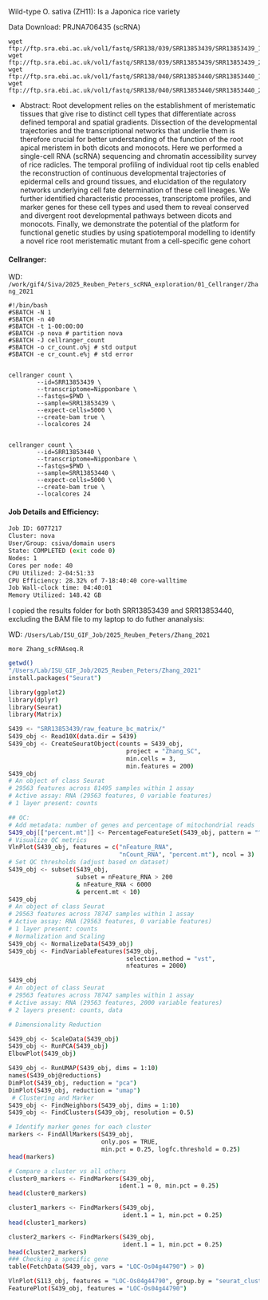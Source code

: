 Wild-type O. sativa (ZH11): Is a Japonica rice variety

Data Download:
PRJNA706435 (scRNA)

```
wget ftp://ftp.sra.ebi.ac.uk/vol1/fastq/SRR138/039/SRR13853439/SRR13853439_1.fastq.gz
wget ftp://ftp.sra.ebi.ac.uk/vol1/fastq/SRR138/039/SRR13853439/SRR13853439_2.fastq.gz
wget ftp://ftp.sra.ebi.ac.uk/vol1/fastq/SRR138/040/SRR13853440/SRR13853440_1.fastq.gz
wget ftp://ftp.sra.ebi.ac.uk/vol1/fastq/SRR138/040/SRR13853440/SRR13853440_2.fastq.gz
```

* Abstract:
Root development relies on the establishment of meristematic tissues that give rise to distinct cell types that differentiate across defined temporal and spatial gradients. Dissection of the developmental trajectories and the transcriptional networks that underlie them is therefore crucial for better understanding of the function of the root apical meristem in both dicots and monocots. Here we performed a single-cell RNA (scRNA) sequencing and chromatin accessibility survey of rice radicles. The temporal profiling of individual root tip cells enabled the reconstruction of continuous developmental trajectories of epidermal cells and ground tissues, and elucidation of the regulatory networks underlying cell fate determination of these cell lineages. We further identified characteristic processes, transcriptome profiles, and marker genes for these cell types and used them to reveal conserved and divergent root developmental pathways between dicots and monocots. Finally, we demonstrate the potential of the platform for functional genetic studies by using spatiotemporal modelling to identify a novel rice root meristematic mutant from a cell-specific gene cohort


#### Cellranger:
WD: `/work/gif4/Siva/2025_Reuben_Peters_scRNA_exploration/01_Cellranger/Zhang_2021`

```
#!/bin/bash
#SBATCH -N 1
#SBATCH -n 40
#SBATCH -t 1-00:00:00 
#SBATCH -p nova # partition nova
#SBATCH -J cellranger_count
#SBATCH -o cr_count.o%j # std output 
#SBATCH -e cr_count.e%j # std error


cellranger count \
        --id=SRR13853439 \
        --transcriptome=Nipponbare \
        --fastqs=$PWD \
        --sample=SRR13853439 \
        --expect-cells=5000 \
        --create-bam true \
        --localcores 24


cellranger count \
        --id=SRR13853440 \
        --transcriptome=Nipponbare \
        --fastqs=$PWD \
        --sample=SRR13853440 \
        --expect-cells=5000 \
        --create-bam true \
        --localcores 24

```

#### Job Details and Efficiency:
```bash
Job ID: 6077217
Cluster: nova
User/Group: csiva/domain users
State: COMPLETED (exit code 0)
Nodes: 1
Cores per node: 40
CPU Utilized: 2-04:51:33
CPU Efficiency: 28.32% of 7-18:40:40 core-walltime
Job Wall-clock time: 04:40:01
Memory Utilized: 148.42 GB
```

I copied the results folder for both SRR13853439 and SRR13853440, excluding the BAM file to my laptop to do futher ananalysis:


WD: `/Users/Lab/ISU_GIF_Job/2025_Reuben_Peters/Zhang_2021`


`more Zhang_scRNAseq.R`

```bash
getwd()
"/Users/Lab/ISU_GIF_Job/2025_Reuben_Peters/Zhang_2021"
install.packages("Seurat")

library(ggplot2)
library(dplyr)
library(Seurat)
library(Matrix)

S439 <- "SRR13853439/raw_feature_bc_matrix/"
S439_obj <- Read10X(data.dir = S439)
S439_obj <- CreateSeuratObject(counts = S439_obj, 
                                 project = "Zhang_SC", 
                                 min.cells = 3, 
                                 min.features = 200)
S439_obj
# An object of class Seurat 
# 29563 features across 81495 samples within 1 assay 
# Active assay: RNA (29563 features, 0 variable features)
# 1 layer present: counts

## QC:
# Add metadata: number of genes and percentage of mitochondrial reads
S439_obj[["percent.mt"]] <- PercentageFeatureSet(S439_obj, pattern = "^MT-")
# Visualize QC metrics
VlnPlot(S439_obj, features = c("nFeature_RNA", 
                               "nCount_RNA", "percent.mt"), ncol = 3)
# Set QC thresholds (adjust based on dataset)
S439_obj <- subset(S439_obj, 
                   subset = nFeature_RNA > 200 
                   & nFeature_RNA < 6000 
                   & percent.mt < 10)
S439_obj
# An object of class Seurat 
# 29563 features across 78747 samples within 1 assay 
# Active assay: RNA (29563 features, 0 variable features)
# 1 layer present: counts
# Normalization and Scaling
S439_obj <- NormalizeData(S439_obj)
S439_obj <- FindVariableFeatures(S439_obj, 
                                 selection.method = "vst", 
                                 nfeatures = 2000)

S439_obj
# An object of class Seurat 
# 29563 features across 78747 samples within 1 assay 
# Active assay: RNA (29563 features, 2000 variable features)
# 2 layers present: counts, data

# Dimensionality Reduction

S439_obj <- ScaleData(S439_obj)
S439_obj <- RunPCA(S439_obj)
ElbowPlot(S439_obj)

S439_obj <- RunUMAP(S439_obj, dims = 1:10)
names(S439_obj@reductions)
DimPlot(S439_obj, reduction = "pca")
DimPlot(S439_obj, reduction = "umap")
 # Clustering and Marker
S439_obj <- FindNeighbors(S439_obj, dims = 1:10)
S439_obj <- FindClusters(S439_obj, resolution = 0.5)

# Identify marker genes for each cluster
markers <- FindAllMarkers(S439_obj, 
                          only.pos = TRUE, 
                          min.pct = 0.25, logfc.threshold = 0.25)
head(markers)

# Compare a cluster vs all others
cluster0_markers <- FindMarkers(S439_obj, 
                               ident.1 = 0, min.pct = 0.25)
head(cluster0_markers)

cluster1_markers <- FindMarkers(S439_obj, 
                                ident.1 = 1, min.pct = 0.25)
head(cluster1_markers)

cluster2_markers <- FindMarkers(S439_obj, 
                                ident.1 = 1, min.pct = 0.25)
head(cluster2_markers)
### Checking a specific gene
table(FetchData(S439_obj, vars = "LOC-Os04g44790") > 0)

VlnPlot(S113_obj, features = "LOC-Os04g44790", group.by = "seurat_clusters")
FeaturePlot(S439_obj, features = "LOC-Os04g44790")
```

